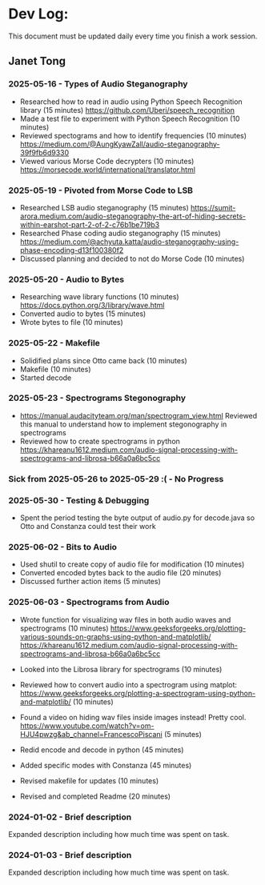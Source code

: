 # Dev Log:

This document must be updated daily every time you finish a work session.

## Janet Tong

### 2025-05-16 - Types of Audio Steganography
- Researched how to read in audio using Python Speech Recognition library (15 minutes)
https://github.com/Uberi/speech_recognition 
- Made a test file to experiment with Python Speech Recognition (10 minutes)
- Reviewed spectograms and how to identify frequencies (10 minutes) 
https://medium.com/@AungKyawZall/audio-steganography-39f9fb6d9330 
- Viewed various Morse Code decrypters (10 minutes)
https://morsecode.world/international/translator.html 

### 2025-05-19 - Pivoted from Morse Code to LSB
- Researched LSB audio steganography (15 minutes) 
https://sumit-arora.medium.com/audio-steganography-the-art-of-hiding-secrets-within-earshot-part-2-of-2-c76b1be719b3
- Researched Phase coding audio steganography (15 minutes)
https://medium.com/@achyuta.katta/audio-steganography-using-phase-encoding-d13f100380f2
- Discussed planning and decided to not do Morse Code (10 minutes)

### 2025-05-20 - Audio to Bytes
- Researching wave library functions (10 minutes) https://docs.python.org/3/library/wave.html 
- Converted audio to bytes (15 minutes) 
- Wrote bytes to file (10 minutes)

### 2025-05-22 - Makefile 
- Solidified plans since Otto came back (10 minutes)
- Makefile (10 minutes)
- Started decode 

### 2025-05-23 - Spectrograms Stegonography 
- https://manual.audacityteam.org/man/spectrogram_view.html Reviewed this manual to understand how to implement stegonography in spectrograms 
- Reviewed how to create spectrograms in python 
https://khareanu1612.medium.com/audio-signal-processing-with-spectrograms-and-librosa-b66a0a6bc5cc  

### Sick from 2025-05-26 to 2025-05-29 :( - No Progress

### 2025-05-30 - Testing & Debugging
- Spent the period testing the byte output of audio.py for decode.java so Otto and Constanza could test their work 

### 2025-06-02 - Bits to Audio 
- Used shutil to create copy of audio file for modification (10 minutes)
- Converted encoded bytes back to the audio file (20 minutes) 
- Discussed further action items (5 minutes)

### 2025-06-03 - Spectrograms from Audio 
- Wrote function for visualizing wav files in both audio waves and spectrograms (10 minutes) 
https://www.geeksforgeeks.org/plotting-various-sounds-on-graphs-using-python-and-matplotlib/ 
https://khareanu1612.medium.com/audio-signal-processing-with-spectrograms-and-librosa-b66a0a6bc5cc 
- Looked into the Librosa library for spectrograms (10 minutes)
- Reviewed how to convert audio into a spectrogram using matplot: https://www.geeksforgeeks.org/plotting-a-spectrogram-using-python-and-matplotlib/ (10 minutes)
- Found a video on hiding wav files inside images instead! Pretty cool. https://www.youtube.com/watch?v=om-HJU4pwzg&ab_channel=FrancescoPiscani (5 minutes)

- Redid encode and decode in python (45 minutes)
- Added specific modes with Constanza (45 minutes) 
- Revised makefile for updates (10 minutes) 
- Revised and completed Readme (20 minutes)



### 2024-01-02 - Brief description
Expanded description including how much time was spent on task.

### 2024-01-03 - Brief description
Expanded description including how much time was spent on task.
